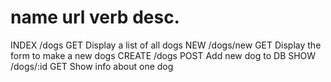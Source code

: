 name    url      verb     desc.
===============================================
INDEX  /dogs     GET      Display a list of all dogs
NEW    /dogs/new GET      Display the form to make a new dogs
CREATE /dogs     POST     Add new dog to DB
SHOW   /dogs/:id GET      Show info about one dog